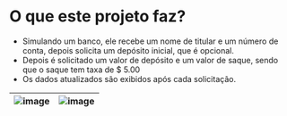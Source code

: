 # O que este projeto faz?
- Simulando um banco, ele recebe um nome de titular e um número de conta, depois solicita um depósito inicial, que é opcional. 
- Depois é solicitado um valor de depósito e um valor de saque, sendo que o saque tem taxa de $ 5.00
- Os dados atualizados são exibidos após cada solicitação.



| ![image](https://user-images.githubusercontent.com/97055846/179082567-75a6b301-7294-4989-8af0-91e2cef295b0.png) | ![image](https://user-images.githubusercontent.com/97055846/179083557-16016677-f7b0-4aa8-a8a5-c0911f5c20f0.png) | 
|----------|----------|



